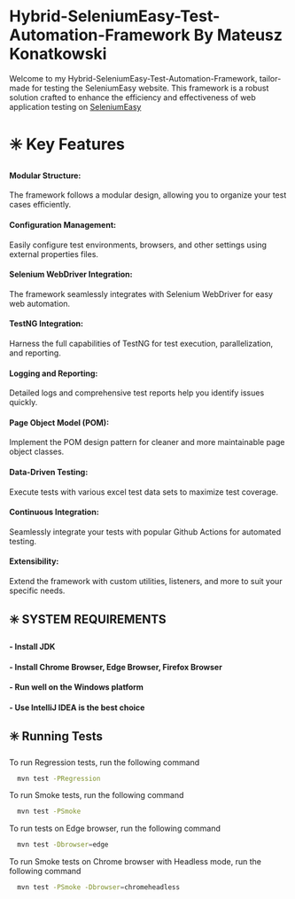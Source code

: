 
# Hybrid-SeleniumEasy-Test-Automation-Framework By Mateusz Konatkowski

Welcome to my Hybrid-SeleniumEasy-Test-Automation-Framework, tailor-made for testing the SeleniumEasy website. This framework is a robust solution crafted to enhance the efficiency and effectiveness of web application testing on <a href="https://demo.seleniumeasy.com/" rel="nofollow">SeleniumEasy</a>
 
 # ✳️ Key Features
 

#### Modular Structure:
The framework follows a modular design, allowing you to organize your test cases efficiently.

#### Configuration Management:
Easily configure test environments, browsers, and other settings using external properties files.

#### Selenium WebDriver Integration:
The framework seamlessly integrates with Selenium WebDriver for easy web automation.

#### TestNG Integration:
Harness the full capabilities of TestNG for test execution, parallelization, and reporting.

#### Logging and Reporting:
Detailed logs and comprehensive test reports help you identify issues quickly.

#### Page Object Model (POM):
Implement the POM design pattern for cleaner and more maintainable page object classes.

#### Data-Driven Testing:
Execute tests with various excel test data sets to maximize test coverage.

#### Continuous Integration:
Seamlessly integrate your tests with popular Github Actions for automated testing.

#### Extensibility:
Extend the framework with custom utilities, listeners, and more to suit  your specific needs.


 ## ✳️ SYSTEM REQUIREMENTS

#### - Install JDK 

#### - Install Chrome Browser, Edge Browser, Firefox Browser

#### - Run well on the Windows platform

#### - Use IntelliJ IDEA is the best choice


 ## ✳️ Running Tests

To run Regression tests, run the following command

```bash
  mvn test -PRegression
```
To run Smoke tests, run the following command

```bash
  mvn test -PSmoke
```
To run  tests on Edge browser, run the following command

```bash
  mvn test -Dbrowser=edge
```
To run Smoke tests on Chrome browser with Headless mode, run the following command

```bash
  mvn test -PSmoke -Dbrowser=chromeheadless
```







